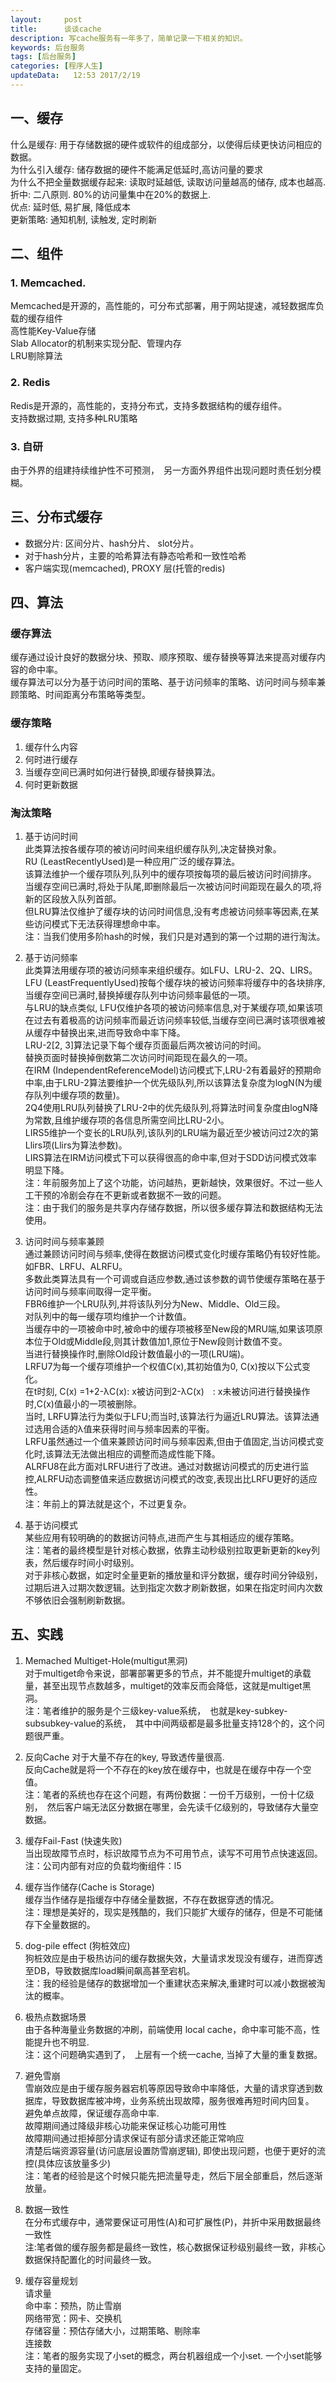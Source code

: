 ```yaml
---
layout:     post
title:      谈谈cache
description: 写cache服务有一年多了，简单记录一下相关的知识。  
keywords: 后台服务
tags: [后台服务]
categories: [程序人生]
updateData:   12:53 2017/2/19
---
```




## 一、缓存

什么是缓存: 用于存储数据的硬件或软件的组成部分，以使得后续更快访问相应的数据。  
为什么引入缓存: 储存数据的硬件不能满足低延时,高访问量的要求  
为什么不把全量数据缓存起来: 读取时延越低, 读取访问量越高的储存, 成本也越高.  
折中: 二八原则. 80%的访问量集中在20%的数据上.  
优点: 延时低, 易扩展, 降低成本  
更新策略: 通知机制, 读触发, 定时刷新  

## 二、组件


### 1. Memcached. 

Memcached是开源的，高性能的，可分布式部署，用于网站提速，减轻数据库负载的缓存组件  
高性能Key-Value存储   
Slab Allocator的机制来实现分配、管理内存  
LRU剔除算法  



### 2. Redis

Redis是开源的，高性能的，支持分布式，支持多数据结构的缓存组件。  
支持数据过期, 支持多种LRU策略  


### 3. 自研

由于外界的组建持续维护性不可预测，　另一方面外界组件出现问题时责任划分模糊。  



## 三、分布式缓存

* 数据分片: 区间分片、hash分片、 slot分片。  
* 对于hash分片，主要的哈希算法有静态哈希和一致性哈希  
* 客户端实现(memcached), PROXY 层(托管的redis)  



## 四、算法
   
### 缓存算法

缓存通过设计良好的数据分块、预取、顺序预取、缓存替换等算法来提高对缓存内容的命中率。  
缓存算法可以分为基于访问时间的策略、基于访问频率的策略、访问时间与频率兼顾策略、时间距离分布策略等类型。  


### 缓存策略


1. 缓存什么内容  
2. 何时进行缓存  
3. 当缓存空间已满时如何进行替换,即缓存替换算法。  
4. 何时更新数据  


### 淘汰策略


1. 基于访问时间  
   此类算法按各缓存项的被访问时间来组织缓存队列,决定替换对象。  
   RU (LeastRecentlyUsed)是一种应用广泛的缓存算法。  
   该算法维护一个缓存项队列,队列中的缓存项按每项的最后被访问时间排序。  
   当缓存空间已满时,将处于队尾,即删除最后一次被访问时间距现在最久的项,将新的区段放入队列首部。  
   但LRU算法仅维护了缓存块的访问时间信息,没有考虑被访问频率等因素,在某些访问模式下无法获得理想命中率。  
   注：当我们使用多阶hash的时候，我们只是对遇到的第一个过期的进行淘汰。  

2. 基于访问频率  
   此类算法用缓存项的被访问频率来组织缓存。如LFU、LRU-2、2Q、LIRS。  
   LFU (LeastFrequentlyUsed)按每个缓存块的被访问频率将缓存中的各块排序,当缓存空间已满时,替换掉缓存队列中访问频率最低的一项。  
   与LRU的缺点类似, LFU仅维护各项的被访问频率信息,对于某缓存项,如果该项在过去有着极高的访问频率而最近访问频率较低,当缓存空间已满时该项很难被从缓存中替换出来,进而导致命中率下降。  
   LRU-2[2, 3]算法记录下每个缓存页面最后两次被访问的时间。  
   替换页面时替换掉倒数第二次访问时间距现在最久的一项。  
   在IRM (IndependentReferenceModel)访问模式下,LRU-2有着最好的预期命中率,由于LRU-2算法要维护一个优先级队列,所以该算法复杂度为logN(N为缓存队列中缓存项的数量)。  
   2Q4使用LRU队列替换了LRU-2中的优先级队列,将算法时间复杂度由logN降为常数,且维护缓存项的各信息所需空间比LRU-2小。  
   LIRS5维护一个变长的LRU队列,该队列的LRU端为最近至少被访问过2次的第Llirs项(Llirs为算法参数)。  
   LIRS算法在IRM访问模式下可以获得很高的命中率,但对于SDD访问模式效率明显下降。  
   注：年前服务加上了这个功能，访问越热，更新越快，效果很好。不过一些人工干预的冷剧会存在不更新或者数据不一致的问题。  
   注：由于我们的服务是共享内存储存数据，所以很多缓存算法和数据结构无法使用。  

3. 访问时间与频率兼顾  
   通过兼顾访问时间与频率,使得在数据访问模式变化时缓存策略仍有较好性能。如FBR、LRFU、ALRFU。  
   多数此类算法具有一个可调或自适应参数,通过该参数的调节使缓存策略在基于访问时间与频率间取得一定平衡。  
   FBR6维护一个LRU队列,并将该队列分为New、Middle、Old三段。  
   对队列中的每一缓存项均维护一个计数值。  
   当缓存中的一项被命中时,被命中的缓存项被移至New段的MRU端,如果该项原本位于Old或Middle段,则其计数值加1,原位于New段则计数值不变。  
   当进行替换操作时,删除Old段计数值最小的一项(LRU端)。  
   LRFU7为每一个缓存项维护一个权值C(x),其初始值为0, C(x)按以下公式变化。  
   在t时刻, C(x) =1+2-λC(x): x被访问到2-λC(x)　: x未被访问进行替换操作时,C(x)值最小的一项被删除。  
   当时, LRFU算法行为类似于LFU;而当时,该算法行为逼近LRU算法。该算法通过选用合适的λ值来获得时间与频率因素的平衡。  
   LRFU虽然通过一个值来兼顾访问时间与频率因素,但由于值固定,当访问模式变化时,该算法无法做出相应的调整而造成性能下降。  
   ALRFU8在此方面对LRFU进行了改进。通过对数据访问模式的历史进行监控,ALRFU动态调整值来适应数据访问模式的改变,表现出比LRFU更好的适应性。  
   注：年前上的算法就是这个，不过更复杂。  

4. 基于访问模式  
   某些应用有较明确的的数据访问特点,进而产生与其相适应的缓存策略。  
   注：笔者的最终模型是针对核心数据，依靠主动秒级别拉取更新更新的key列表，然后缓存时间小时级别。  
   对于非核心数据，如定时全量更新的播放量和评分数据，缓存时间分钟级别，过期后进入过期次数逻辑。达到指定次数才刷新数据，如果在指定时间内次数不够依旧会强制刷新数据。  


## 五、实践


1. Memached Multiget-Hole(multigut黑洞)  
   对于multiget命令来说，部署部署更多的节点，并不能提升multiget的承载量，甚至出现节点数越多，multiget的效率反而会降低，这就是multiget黑洞。  
   注：笔者维护的服务是个三级key-value系统，　也就是key-subkey-subsubkey-value的系统，　其中中间两级都是最多批量支持128个的，这个问题很严重。  

2. 反向Cache
   对于大量不存在的key, 导致透传量很高.  
   反向Cache就是将一个不存在的key放在缓存中，也就是在缓存中存一个空值。  
   注：笔者的系统也存在这个问题，有两份数据：一份千万级别，一份十亿级别，　然后客户端无法区分数据在哪里，会先读千亿级别的，导致储存大量空数据。  

3. 缓存Fail-Fast (快速失败)  
   当出现故障节点时，标识故障节点为不可用节点，读写不可用节点快速返回。  
   注：公司内部有对应的负载均衡组件：l5

4. 缓存当作储存(Cache is Storage)  
   缓存当作储存是指缓存中存储全量数据，不存在数据穿透的情况。  
   注：理想是美好的，现实是残酷的，我们只能扩大缓存的储存，但是不可能储存下全量数据的。  

5. dog-pile effect (狗桩效应)  
   狗桩效应是由于极热访问的缓存数据失效，大量请求发现没有缓存，进而穿透至DB，导致数据库load瞬间飙高甚至宕机。  
   注：我的经验是储存的数据增加一个重建状态来解决,重建时可以减小数据被淘汰的概率。  

6. 极热点数据场景  
   由于各种海量业务数据的冲刷，前端使用 local cache，命中率可能不高，性能提升也不明显.  
   注：这个问题确实遇到了，　上层有一个统一cache, 当掉了大量的重复数据。  

7. 避免雪崩  
   雪崩效应是由于缓存服务器宕机等原因导致命中率降低，大量的请求穿透到数据库，导致数据库被冲垮，业务系统出现故障，服务很难再短时间内回复。  
   避免单点故障，保证缓存高命中率.   
   故障期间通过降级非核心功能来保证核心功能可用性  
   故障期间通过拒掉部分请求保证有部分请求还能正常响应  
   清楚后端资源容量(访问底层设置防雪崩逻辑), 即使出现问题，也便于更好的流控(具体应该放量多少)  
   注：笔者的经验是这个时候只能先把流量导走，然后下层全部重启，然后逐渐放量。  

8. 数据一致性  
   在分布式缓存中，通常要保证可用性(A)和可扩展性(P)，并折中采用数据最终一致性  
   注:笔者做的缓存服务都是最终一致性，核心数据保证秒级别最终一致，非核心数据保持配置化的时间最终一致。  

9. 缓存容量规划  
   请求量  
   命中率：预热，防止雪崩  
   网络带宽：网卡、交换机  
   存储容量：预估存储大小，过期策略、剔除率  
   连接数  
   注：笔者的服务实现了小set的概念，两台机器组成一个小set. 一个小set能够支持的量固定。  
   
   

